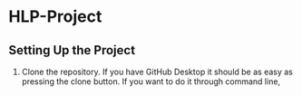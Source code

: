 # HLP-Project

## Setting Up the Project

1. Clone the repository. If you have GitHub Desktop it should be as easy as pressing the clone button. If you want to do it through command line,